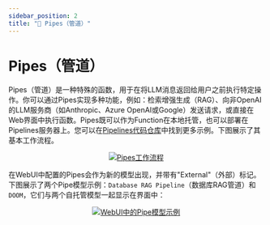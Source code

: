 ```yaml
---
sidebar_position: 2
title: "🔧 Pipes（管道）"
---
```


# Pipes（管道）
Pipes（管道）是一种特殊的函数，用于在将LLM消息返回给用户之前执行特定操作。你可以通过Pipes实现多种功能，例如：检索增强生成（RAG）、向非OpenAI的LLM服务商（如Anthropic、Azure OpenAI或Google）发送请求，或直接在Web界面中执行函数。Pipes既可以作为Function在本地托管，也可以部署在Pipelines服务器上。您可以在[Pipelines代码仓库](https://github.com/open-webui/pipelines/tree/main/examples/pipelines)中找到更多示例。下图展示了其基本工作流程。

<p align="center">
  <a href="#">
    <img src="/img/pipelines/pipes.png" alt="Pipes工作流程" />
  </a>
</p>

在WebUI中配置的Pipes会作为新的模型出现，并带有"External"（外部）标记。下图展示了两个Pipe模型示例：`Database RAG Pipeline`（数据库RAG管道）和`DOOM`，它们与两个自托管模型一起显示在界面中：

<p align="center">
  <a href="#">
    <img src="/img/pipelines/pipe-model-example.png" alt="WebUI中的Pipe模型示例" />
  </a>
</p>
